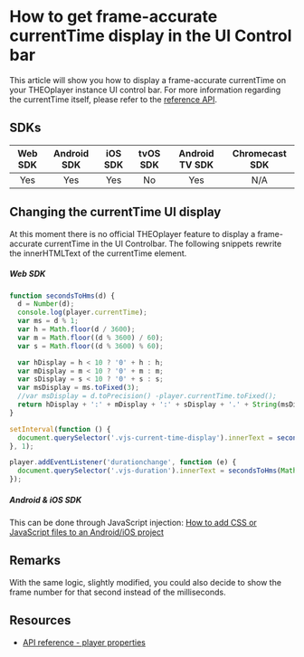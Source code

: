 # How to get frame-accurate currentTime display in the UI Control bar

This article will show you how to display a frame-accurate currentTime on your THEOplayer instance UI control bar. For more information regarding the currentTime itself, please refer to the [reference API](pathname:///theoplayer/v9/api-reference/web/classes/ChromelessPlayer.html).

## SDKs

| Web SDK | Android SDK | iOS SDK | tvOS SDK | Android TV SDK | Chromecast SDK |
| :-----: | :---------: | :-----: | :------: | :------------: | :------------: |
|   Yes   |     Yes     |   Yes   |    No    |      Yes       |      N/A       |

## Changing the currentTime UI display

At this moment there is no official THEOplayer feature to display a frame-accurate currentTime in the UI Controlbar. The following snippets rewrite the innerHTMLText of the currentTime element.

##### Web SDK

```js
function secondsToHms(d) {
  d = Number(d);
  console.log(player.currentTime);
  var ms = d % 1;
  var h = Math.floor(d / 3600);
  var m = Math.floor((d % 3600) / 60);
  var s = Math.floor((d % 3600) % 60);

  var hDisplay = h < 10 ? '0' + h : h;
  var mDisplay = m < 10 ? '0' + m : m;
  var sDisplay = s < 10 ? '0' + s : s;
  var msDisplay = ms.toFixed(3);
  //var msDisplay = d.toPrecision() -player.currentTime.toFixed();
  return hDisplay + ':' + mDisplay + ':' + sDisplay + '.' + String(msDisplay).split('.')[1];
}

setInterval(function () {
  document.querySelector('.vjs-current-time-display').innerText = secondsToHms(player.currentTime);
}, 1);

player.addEventListener('durationchange', function (e) {
  document.querySelector('.vjs-duration').innerText = secondsToHms(Math.floor(e.duration));
});
```

##### Android & iOS SDK

This can be done through JavaScript injection: [How to add CSS or JavaScript files to an Android/iOS project](../../../../version-v4/faq/01-how-to-add-css-or-javascript-files-to-android-ios.md)

## Remarks

With the same logic, slightly modified, you could also decide to show the frame number for that second instead of the milliseconds.

## Resources

- [API reference - player properties](pathname:///theoplayer/v9/api-reference/web/classes/ChromelessPlayer.html)
